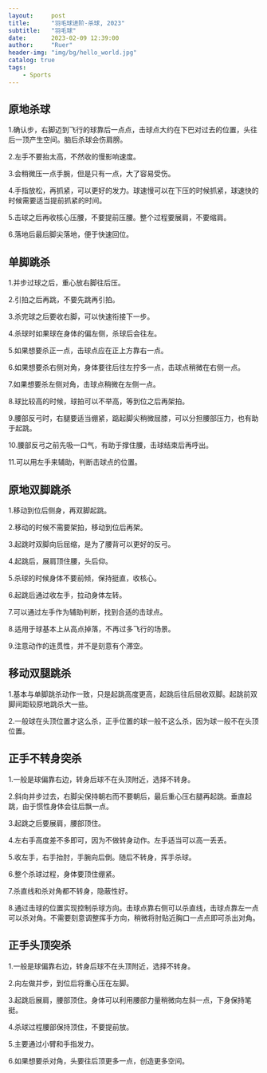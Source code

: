 ```yaml
---
layout:     post
title:      "羽毛球进阶-杀球, 2023"
subtitle:   "羽毛球"
date:       2023-02-09 12:39:00
author:     "Ruer"
header-img: "img/bg/hello_world.jpg"
catalog: true
tags:
    - Sports
---
```


## 原地杀球

1.确认步，右脚迈到飞行的球靠后一点点，击球点大约在下巴对过去的位置，头往后一顶产生空间。脑后杀球会伤肩膀。

2.左手不要抬太高，不然收的慢影响速度。

3.会稍微压一点手腕，但是只有一点，大了容易受伤。

4.手指放松，再抓紧，可以更好的发力。球速慢可以在下压的时候抓紧，球速快的时候需要适当提前抓紧的时间。

5.击球之后再收核心压腰，不要提前压腰。整个过程要展肩，不要缩肩。

6.落地后最后脚尖落地，便于快速回位。

## 单脚跳杀

1.并步过球之后，重心放右脚往后压。

2.引拍之后再跳，不要先跳再引拍。

3.杀完球之后要收右脚，可以快速衔接下一步。

4.杀球时如果球在身体的偏左侧，杀球后会往左。

5.如果想要杀正一点，击球点应在正上方靠右一点。

6.如果想要杀右侧对角，身体要往后往左拧多一点，击球点稍微在右侧一点。

7.如果想要杀左侧对角，击球点稍微在左侧一点。

8.球比较高的时候，球拍可以不举高，等到位之后再架拍。

9.腰部反弓时，右腿要适当绷紧，踮起脚尖稍微屈膝，可以分担腰部压力，也有助于起跳。

10.腰部反弓之前先吸一口气，有助于撑住腰，击球结束后再呼出。

11.可以用左手来辅助，判断击球点的位置。

## 原地双脚跳杀

1.移动到位后侧身，再双脚起跳。

2.移动的时候不需要架拍，移动到位后再架。

3.起跳时双脚向后屈缩，是为了腰背可以更好的反弓。

4.起跳后，展肩顶住腰，头后仰。

5.杀球的时候身体不要前倾，保持挺直，收核心。

6.起跳后通过收左手，拉动身体左转。

7.可以通过左手作为辅助判断，找到合适的击球点。

8.适用于球基本上从高点掉落，不再过多飞行的场景。

9.注意动作的连贯性，并不是刻意有个滞空。

## 移动双腿跳杀

1.基本与单脚跳杀动作一致，只是起跳高度更高，起跳后往后屈收双脚。起跳前双脚间距较原地跳杀大一些。

2.一般球在头顶位置才这么杀，正手位置的球一般不这么杀，因为球一般不在头顶位置。

## 正手不转身突杀

1.一般是球偏靠右边，转身后球不在头顶附近，选择不转身。

2.斜向并步过去，右脚尖保持朝右而不要朝后，最后重心压右腿再起跳。垂直起跳，由于惯性身体会往后飘一点。

3.起跳之后要展肩，腰部顶住。

4.左右手高度差不多即可，因为不做转身动作。左手适当可以高一丢丢。

5.收左手，右手抬肘，手腕向后倒。随后不转身，挥手杀球。

6.整个杀球过程，身体要顶住绷紧。

7.杀直线和杀对角都不转身，隐蔽性好。

8.通过击球的位置实现控制杀球方向。击球点靠右侧可以杀直线，击球点靠左一点可以杀对角。不需要刻意调整挥手方向，稍微将肘贴近胸口一点点即可杀出对角。

## 正手头顶突杀

1.一般是球偏靠右边，转身后球不在头顶附近，选择不转身。

2.向左做并步，到位后将重心压在左脚。

3.起跳后展肩，腰部顶住。身体可以利用腰部力量稍微向左斜一点，下身保持笔挺。

4.杀球过程腰部保持顶住，不要提前放。

5.主要通过小臂和手指发力。

6.如果想要杀对角，头要往后顶更多一点，创造更多空间。
